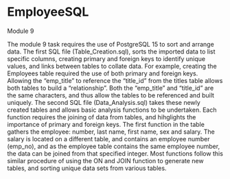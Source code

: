 # EmployeeSQL
Module 9 

The module 9 task requires the use of PostgreSQL 15 to sort and arrange data. 
The first SQL file (Table_Creation.sql), sorts the imported data to list specific columns, creating primary and foreign keys to identify unique values, and links between tables to collate data. For example, creating the Employees table required the use of both primary and foreign keys. Allowing the “emp_title” to reference the “title_id” from the titles table allows both tables to build a “relationship”. Both the “emp_title” and “title_id” are the same characters, and thus allow the tables to be referenced and built uniquely.
The second SQL file (Data_Analysis.sql) takes these newly created tables and allows basic analysis functions to be undertaken. Each function requires the joining of data from tables, and hihglights the importance of primary and foreign keys. The first function in the table gathers the employee: number, last name, first name, sex and salary. The salary is located on a different table, and contains an employee number (emp_no), and as the employee table contains the same employee number, the data can be joined from that specified integer. Most functions follow this similar procedure of using the ON and JOIN function to generate new tables, and sorting unique data sets from various tables. 
